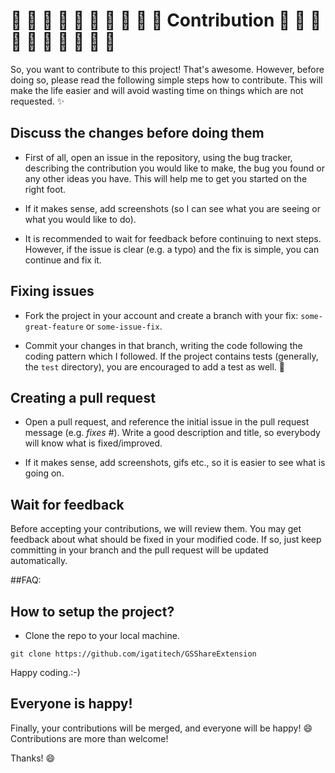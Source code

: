 # :star2: :star2: :star2: :star2: :star2: :star2: :star2: :star2: :star2: :star2: Contribution :star2: :star2: :star2: :star2: :star2: :star2: :star2: :star2: :star2: :star2:

So, you want to contribute to this project! That's awesome. However, before
doing so, please read the following simple steps how to contribute. This will
make the life easier and will avoid wasting time on things which are not
requested. :sparkles:

## Discuss the changes before doing them
- First of all, open an issue in the repository, using the bug tracker,
describing the contribution you would like to make, the bug you found or any
other ideas you have. This will help me to get you started on the right
foot.

- If it makes sense, add screenshots (so I can see what you are
seeing or what you would like to do).

- It is recommended to wait for feedback before continuing to next steps.
However, if the issue is clear (e.g. a typo) and the fix is simple, you can
continue and fix it.

## Fixing issues
- Fork the project in your account and create a branch with your fix:
`some-great-feature` or `some-issue-fix`.

- Commit your changes in that branch, writing the code following the
coding pattern which I followed. If the project contains tests (generally, the `test`
directory), you are encouraged to add a test as well. :memo:

## Creating a pull request

- Open a pull request, and reference the initial issue in the pull request
message (e.g. *fixes #<your-issue-number>*). Write a good description and
title, so everybody will know what is fixed/improved.

- If it makes sense, add screenshots, gifs etc., so it is easier to see what
is going on.

## Wait for feedback
Before accepting your contributions, we will review them. You may get feedback
about what should be fixed in your modified code. If so, just keep committing
in your branch and the pull request will be updated automatically.

##FAQ:
## How to setup the project?
- Clone the repo to your local machine.
```
git clone https://github.com/igatitech/GSShareExtension
```

Happy coding.:-)

## Everyone is happy!
Finally, your contributions will be merged, and everyone will be happy! :smile:
Contributions are more than welcome!

Thanks! :smile:
